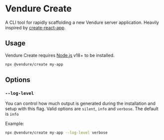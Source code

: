 # Vendure Create

A CLI tool for rapidly scaffolding a new Vendure server application. Heavily inspired by [create-react-app](https://github.com/facebook/create-react-app).

## Usage

Vendure Create requires [Node.js](https://nodejs.org/en/) v18+ to be installed.

```sh
npx @vendure/create my-app
```

## Options

### `--log-level`

You can control how much output is generated during the installation and setup with this flag. Valid options are `silent`, `info` and `verbose`. The default is `info`

Example:

```sh 
npx @vendure/create my-app --log-level verbose
```

